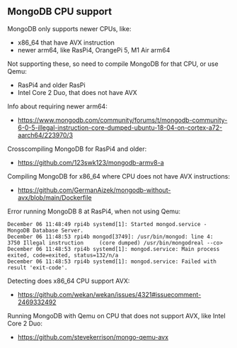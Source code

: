 ## MongoDB CPU support

MongoDB only supports newer CPUs, like:
- x86_64 that have AVX instruction
- newer arm64, like RasPi4, OrangePi 5, M1 Air arm64

Not supporting these, so need to compile MongoDB for that CPU, or use Qemu:
-  RasPi4 and older RasPi
-  Intel Core 2 Duo, that does not have AVX

Info about requiring newer arm64:
- https://www.mongodb.com/community/forums/t/mongodb-community-6-0-5-illegal-instruction-core-dumped-ubuntu-18-04-on-cortex-a72-aarch64/223970/3

Crosscompiling MongoDB for RasPi4 and older:
- https://github.com/123swk123/mongodb-armv8-a

Compiling MongoDB for x86_64 where CPU does not have AVX instructions:
- https://github.com/GermanAizek/mongodb-without-avx/blob/main/Dockerfile

Error running MongoDB 8 at RasPi4, when not using Qemu:

```
December 06 11:48:49 rpi4b systemd[1]: Started mongod.service - MongoDB Database Server.
December 06 11:48:53 rpi4b mongod[3749]: /usr/bin/mongod: line 4:  3750 Illegal instruction     (core dumped) /usr/bin/mongodreal --co>
December 06 11:48:53 rpi4b systemd[1]: mongod.service: Main process exited, code=exited, status=132/n/a
December 06 11:48:53 rpi4b systemd[1]: mongod.service: Failed with result 'exit-code'.
```

Detecting does x86_64 CPU support AVX:
- https://github.com/wekan/wekan/issues/4321#issuecomment-2469332492

Running MongoDB with Qemu on CPU that does not support AVX, like Intel Core 2 Duo:
- https://github.com/stevekerrison/mongo-qemu-avx
